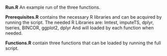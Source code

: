 **Run.R** An example run of the three functions.   

**Prerequisites.R** contains the necessary R libraries and can be acquired by running the script.
The needed R Libraries are: lmtest, imputeTS, dplyr, tseries, BINCOR, ggplot2, dplyr
And will loaded by each function when needed.   

**Functions.R** contain three functions that can be loaded by running the full script.
